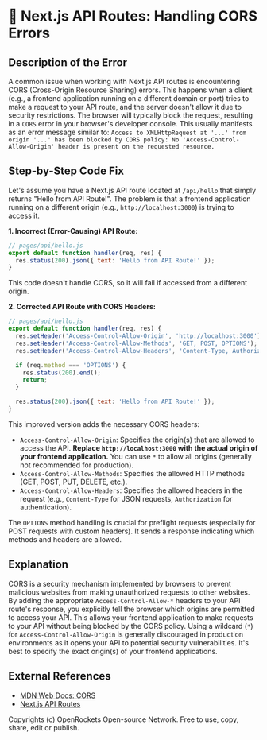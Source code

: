 # 🐞 Next.js API Routes: Handling CORS Errors


## Description of the Error

A common issue when working with Next.js API routes is encountering CORS (Cross-Origin Resource Sharing) errors.  This happens when a client (e.g., a frontend application running on a different domain or port) tries to make a request to your API route, and the server doesn't allow it due to security restrictions.  The browser will typically block the request, resulting in a `CORS` error in your browser's developer console.  This usually manifests as an error message similar to: `Access to XMLHttpRequest at '...' from origin '...' has been blocked by CORS policy: No 'Access-Control-Allow-Origin' header is present on the requested resource.`

## Step-by-Step Code Fix

Let's assume you have a Next.js API route located at `/api/hello` that simply returns "Hello from API Route!".  The problem is that a frontend application running on a different origin (e.g., `http://localhost:3000`) is trying to access it.

**1. Incorrect (Error-Causing) API Route:**

```javascript
// pages/api/hello.js
export default function handler(req, res) {
  res.status(200).json({ text: 'Hello from API Route!' });
}
```

This code doesn't handle CORS, so it will fail if accessed from a different origin.


**2. Corrected API Route with CORS Headers:**

```javascript
// pages/api/hello.js
export default function handler(req, res) {
  res.setHeader('Access-Control-Allow-Origin', 'http://localhost:3000'); // Adjust this to your frontend's origin
  res.setHeader('Access-Control-Allow-Methods', 'GET, POST, OPTIONS'); // Add other methods as needed
  res.setHeader('Access-Control-Allow-Headers', 'Content-Type, Authorization'); // Add other headers as needed

  if (req.method === 'OPTIONS') {
    res.status(200).end();
    return;
  }

  res.status(200).json({ text: 'Hello from API Route!' });
}
```

This improved version adds the necessary CORS headers:

* `Access-Control-Allow-Origin`: Specifies the origin(s) that are allowed to access the API.  **Replace `http://localhost:3000` with the actual origin of your frontend application.**  You can use `*` to allow all origins (generally not recommended for production).
* `Access-Control-Allow-Methods`: Specifies the allowed HTTP methods (GET, POST, PUT, DELETE, etc.).
* `Access-Control-Allow-Headers`: Specifies the allowed headers in the request (e.g., `Content-Type` for JSON requests, `Authorization` for authentication).

The `OPTIONS` method handling is crucial for preflight requests (especially for POST requests with custom headers).  It sends a response indicating which methods and headers are allowed.

## Explanation

CORS is a security mechanism implemented by browsers to prevent malicious websites from making unauthorized requests to other websites.  By adding the appropriate `Access-Control-Allow-*` headers to your API route's response, you explicitly tell the browser which origins are permitted to access your API.  This allows your frontend application to make requests to your API without being blocked by the CORS policy.  Using a wildcard (`*`) for `Access-Control-Allow-Origin` is generally discouraged in production environments as it opens your API to potential security vulnerabilities.  It's best to specify the exact origin(s) of your frontend applications.


## External References

* [MDN Web Docs: CORS](https://developer.mozilla.org/en-US/docs/Web/HTTP/CORS)
* [Next.js API Routes](https://nextjs.org/docs/api-routes/introduction)


Copyrights (c) OpenRockets Open-source Network. Free to use, copy, share, edit or publish.

